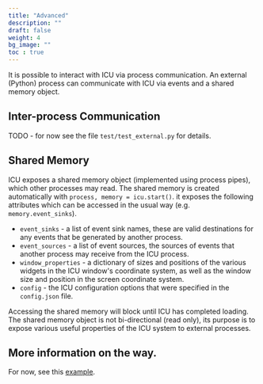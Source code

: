 ```yaml
---
title: "Advanced"
description: ""
draft: false
weight: 4
bg_image: ""
toc : true
---
```


It is possible to interact with ICU via process communication. An external (Python) process can communicate with ICU via events and a shared memory object.

## Inter-process Communication
TODO - for now see the file `test/test_external.py` for details.

## Shared Memory
ICU exposes a shared memory object (implemented using process pipes), which other processes may read. The shared memory is created automatically with `process, memory = icu.start()`. it exposes the following attributes which can be accessed in the usual way (e.g. `memory.event_sinks`). 

* `event_sinks` - a list of event sink names, these are valid destinations for any events that be generated by another process.
* `event_sources` - a list of event sources, the sources of events that another process may receive from the ICU process.
* `window_properties` - a dictionary of sizes and positions of the various widgets in the ICU window's coordinate system, as well as the window size and position in the screen coordinate system.
* `config` - the ICU configuration options that were specified in the `config.json` file.

Accessing the shared memory will block until ICU has completed loading. The shared memory object is not bi-directional (read only), its purpose is to expose various useful properties of the ICU system to external processes.

## More information on the way.

For now, see this [example](https://github.com/dicelab-rhul/ICUA).



